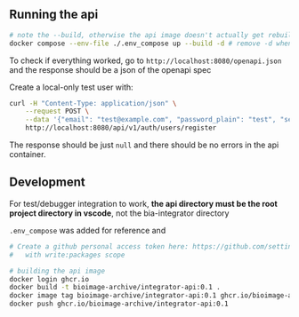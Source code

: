## Running the api

```sh
# note the --build, otherwise the api image doesn't actually get rebuilt to reflect changes
docker compose --env-file ./.env_compose up --build -d # remove -d when first setting up, to make any problems obvious 
```

To check if everything worked, go to `http://localhost:8080/openapi.json` and the response should be a json of the openapi spec

Create a local-only test user with:

```bash
curl -H "Content-Type: application/json" \
    --request POST \
    --data '{"email": "test@example.com", "password_plain": "test", "secret_token": "00123456789==" }' \
    http://localhost:8080/api/v1/auth/users/register
```

The response should be just `null` and there should be no errors in the api container.

## Development

For test/debugger integration to work, **the api directory must be the root project directory in vscode**, not the bia-integrator directory 

`.env_compose` was added for reference and 

```sh
# Create a github personal access token here: https://github.com/settings/tokens
#   with write:packages scope

# building the api image
docker login ghcr.io
docker build -t bioimage-archive/integrator-api:0.1 .
docker image tag bioimage-archive/integrator-api:0.1 ghcr.io/bioimage-archive/integrator-api:0.1
docker push ghcr.io/bioimage-archive/integrator-api:0.1
```
